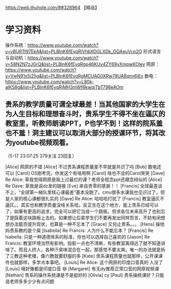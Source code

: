 https://web.thuhole.com/##328964 【精品】
# 学习资料
操作系统：https://www.youtube.com/watch?v=vBURTt97EkA&list=PLBlnK6fEyqRiVhbXDGLXDk_OQAeuVcp2O
形式语言与自动机：https://www.youtube.com/watch?v=58N2N7zJGrQ&list=PLBlnK6fEyqRgp46KUv4ZY69yXmpwKOIev
网原：https://www.youtube.com/watch?v=VwN91x5i25g&list=PLBlnK6fEyqRgMCUAG0XRw78UA8qnv6jEx
数电：https://www.youtube.com/watch?v=L80k-alK58g&list=PLBlnK6fEyqRjMH3mWf6kwqiTbT798eAOm

## 贵系的教学质量可谓全球最差！当其他国家的大学生在为人生目标和理想奋斗时，贵系学生不得不坐在逼仄的教室里，听教师朗读PPT，P也学不到！这样的院系羞也不羞！洞主建议可以取消大部分的授课环节，将其改为youtube视频观看。
（5-17 23:07:25 379关注 23回复）

[Alice] 网原的不错
[Alice] 不过贵系课程质量差不早就是共识了吗
[Bob] 数电还可以
[Carol] OS刚考完，你发这个有啥用啊
[Carol] 啥也不会的Carol哭哭
[Dave] Re Alice: 草我觉得网原是我上过最烂的课？老师全程念ppt还跟念经似的
[Alice] Re Dave: 草我是说dz发的链接
[Eve] 来自贵零的感谢！！
[Francis] 全球最差谈不上，“全球第一梯队里核心课最差”基本没跑了。cmu很多水课我也见识过了，但是人家的核心课都很扎实的
[Dave] Re Alice: 哈哈哈打扰了
[Francis] 教室逼仄不逼仄。。其实也和教学质量没啥关系哈。反正生在这个地方，能上贵系已经可以了，如果有更高的追求，完全可以把它当成一个跳板。但求各位未来高升了也别忘了是踩着这块跳板上去的。如果想让后辈学生们不要再发出同样怨言，不妨有闲想想办法能否提升现状，也算是一种不忘本了
[Grace] 又何止贵系。。。
[Hans] 操他妈贵系教的是个屎
[Isabella] Re Francis: 人为什么不能忘本？
[Francis] Re Isabella: 只是一种道德体系的标准，你也可以选择自己喜欢的
[Jason] Re Francis: 教室环境当然有影响。投影一点也不清晰，有些教室离得远了就不知道讲啥了。而且人挤人，各种汗臭味混合在一起，那感觉不要太爽。唯一的办法就是拆了三教这种老楼，像六教就要舒服的多
[Kate] 贵系课程质量也就那样，公开课课件也就那样。多学点本事吧。
[Louis] Re Alice: 这个网原的印度口音真的 人没了
[Louis] 哦好像都是印度口音 😅
[Margaret] 有无dy推荐正常口音的网原视频课
[Nathan] 贵系的操作系统课是不是挺好的
[Olivia] cy
[Paul] 贵系操统课好？只能说老师多多少少有点问题